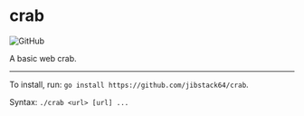 # crab

![GitHub](https://img.shields.io/github/license/jibstack64/crab)

A basic web crab.

---

To install, run: `go install https://github.com/jibstack64/crab`.

Syntax: `./crab <url> [url] ...`
